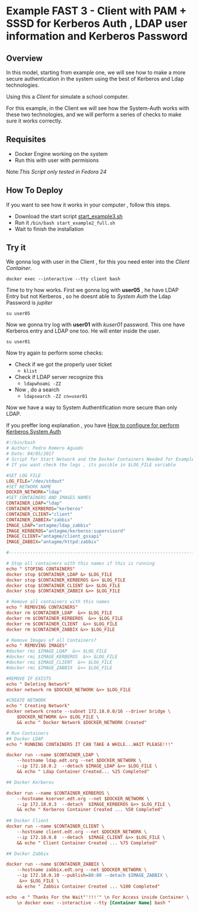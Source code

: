 # Example FAST 3 - Client with PAM + SSSD for Kerberos Auth , LDAP user information and Kerberos Password

## Overview

In this model, starting from example one, we will see how to make a more secure authentication in the system using the best of Kerberos and Ldap technologies.

Using this a _Client_ for simulate a school computer.

For this example, in the Client we will see how the System-Auth works with these two technologies, and we will perform a series of checks to make sure it works correctly.

## Requisites

- Docker Engine working on the system
- Run this with user with permisions

Note:_This Script only tested in Fedora 24_

## How To Deploy

If you want to see how it works in your computer , follow this steps.

- Download the start script [start_example3.sh](../../raw/master/AutomatedScript/start_example3.sh)
- Run it `/bin/bash start_example2_full.sh`
- Wait to finish the installation

## Try it

We gonna log with user in the Client , for this you need enter into the _Client Container_.

    docker exec --interactive --tty client bash
    
Time to try how works.
First we gonna log with **user05** , he have LDAP Entry but not Kerberos , so he doesnt able to _System Auth_ the Ldap Password is _jupiter_

    su user05
    
Now we gonna try log with **user01** with _kuser01_ password. This one have Kerberos entry and LDAP one too. He will enter inside the user.

	su user01

Now try again to perform some checks:

- Check if we got the properly user ticket
	- `klist`
- Check if LDAP server recognize this
	- `ldapwhoami -ZZ`
- Now , do a search
	- `ldapsearch -ZZ cn=user01`
    

Now we have a way to System Authentification more secure than only LDAP.
    
If you preffer long explanation , you have [How to configure for perform Kerberos System Auth](https://github.com/antagme/Documentation_Project/blob/master/example3.md)

```INI
#!/bin/bash
# Author: Pedro Romero Aguado
# Date: 04/05/2017
# Script for Start Network and the Docker Containers Needed for Example
# If you want check the logs , its posible in $LOG_FILE variable

#SET LOG FILE
LOG_FILE="/dev/stdout"
#SET NETWORK NAME
DOCKER_NETWORK="ldap"
#SET CONTAINERS AND IMAGES NAMES
CONTAINER_LDAP="ldap"
CONTAINER_KERBEROS="kerberos"
CONTAINER_CLIENT="client"
CONTAINER_ZABBIX="zabbix"
IMAGE_LDAP="antagme/ldap_zabbix"
IMAGE_KERBEROS="antagme/kerberos:supervisord"
IMAGE_CLIENT="antagme/client_gssapi"
IMAGE_ZABBIX="antagme/httpd:zabbix"

#----------------------------------------------------------------------#

# Stop all containers with this names if this is running
echo " STOPING CONTAINERS"
docker stop $CONTAINER_LDAP &> $LOG_FILE
docker stop $CONTAINER_KERBEROS &>> $LOG_FILE
docker stop $CONTAINER_CLIENT &>> $LOG_FILE
docker stop $CONTAINER_ZABBIX &>> $LOG_FILE

# Remove all containers with this names
echo " REMOVING CONTAINERS"
docker rm $CONTAINER_LDAP  &>> $LOG_FILE
docker rm $CONTAINER_KERBEROS  &>> $LOG_FILE
docker rm $CONTAINER_CLIENT  &>> $LOG_FILE
docker rm $CONTAINER_ZABBIX &>> $LOG_FILE

# Remove Images of all Containers?
echo " REMOVING IMAGES"
#docker rmi $IMAGE_LDAP  &>> $LOG_FILE
#docker rmi $IMAGE_KERBEROS  &>> $LOG_FILE
#docker rmi $IMAGE_CLIENT  &>> $LOG_FILE
#docker rmi $IMAGE_ZABBIX  &>> $LOG_FILE

#REMOVE IF EXISTS 
echo " Deleting Network"
docker network rm $DOCKER_NETWORK &>> $LOG_FILE

#CREATE NETWORK
echo " Creating Network"
docker network create --subnet 172.18.0.0/16 --driver bridge \
	$DOCKER_NETWORK &>> $LOG_FILE \
	&& echo " Docker Network $DOCKER_NETWORK Created"

# Run Containers
## Docker LDAP
echo " RUNNING CONTAINERS IT CAN TAKE A WHILE...WAIT PLEASE!!!"

docker run --name $CONTAINER_LDAP \
	--hostname ldap.edt.org --net $DOCKER_NETWORK \
	--ip 172.18.0.2  --detach $IMAGE_LDAP &>> $LOG_FILE \
	&& echo " Ldap Container Created... %25 Completed"

## Docker Kerberos

docker run --name $CONTAINER_KERBEROS \
	--hostname kserver.edt.org --net $DOCKER_NETWORK \
	--ip 172.18.0.3  --detach  $IMAGE_KERBEROS &>> $LOG_FILE \
	&& echo " Kerberos Container Created ... %50 Completed"
	
## Docker Client
docker run --name $CONTAINER_CLIENT \
	--hostname client.edt.org --net $DOCKER_NETWORK \
	--ip 172.18.0.8  --detach  $IMAGE_CLIENT &>> $LOG_FILE \
	&& echo " Client Container Created ... %75 Completed"

## Docker Zabbix

docker run --name $CONTAINER_ZABBIX \
	--hostname zabbix.edt.org --net $DOCKER_NETWORK \
	--ip 172.18.0.10 --publish=80:80 --detach $IMAGE_ZABBIX \
	 &>> $LOG_FILE \
	&& echo " Zabbix Container Created ... %100 Completed"

echo -e " Thanks For the Wait"'!!!'" \n For Access inside Container \
	\n docker exec --interactive --tty [Container Name] bash "
```
